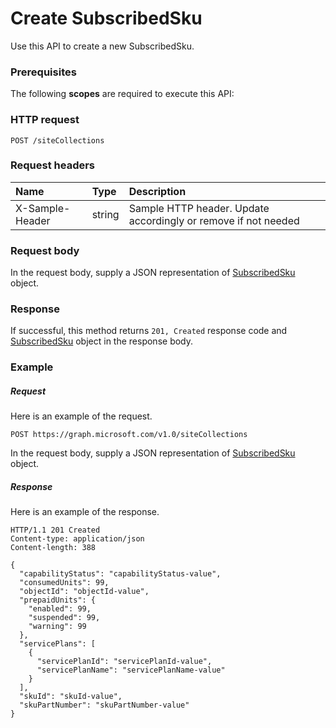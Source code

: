 # Create SubscribedSku

Use this API to create a new SubscribedSku.
### Prerequisites
The following **scopes** are required to execute this API: 
### HTTP request
<!-- { "blockType": "ignored" } -->
```http
POST /siteCollections

```
### Request headers
| Name       | Type | Description|
|:---------------|:--------|:----------|
| X-Sample-Header  | string  | Sample HTTP header. Update accordingly or remove if not needed|

### Request body
In the request body, supply a JSON representation of [SubscribedSku](../resources/subscribedsku.md) object.


### Response
If successful, this method returns `201, Created` response code and [SubscribedSku](../resources/subscribedsku.md) object in the response body.

### Example
##### Request
Here is an example of the request.
<!-- {
  "blockType": "request",
  "name": "create_subscribedsku_from_sitecollections"
}-->
```http
POST https://graph.microsoft.com/v1.0/siteCollections
```
In the request body, supply a JSON representation of [SubscribedSku](../resources/subscribedsku.md) object.
##### Response
Here is an example of the response.
<!-- {
  "blockType": "response",
  "truncated": false,
  "@odata.type": "microsoft.graph.subscribedsku"
} -->
```http
HTTP/1.1 201 Created
Content-type: application/json
Content-length: 388

{
  "capabilityStatus": "capabilityStatus-value",
  "consumedUnits": 99,
  "objectId": "objectId-value",
  "prepaidUnits": {
    "enabled": 99,
    "suspended": 99,
    "warning": 99
  },
  "servicePlans": [
    {
      "servicePlanId": "servicePlanId-value",
      "servicePlanName": "servicePlanName-value"
    }
  ],
  "skuId": "skuId-value",
  "skuPartNumber": "skuPartNumber-value"
}
```

<!-- uuid: 8fcb5dbc-d5aa-4681-8e31-b001d5168d79
2015-10-25 14:57:30 UTC -->
<!-- {
  "type": "#page.annotation",
  "description": "Create SubscribedSku",
  "keywords": "",
  "section": "documentation",
  "tocPath": ""
}-->